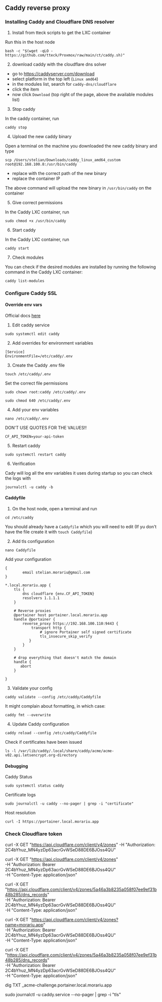 ## Caddy reverse proxy

### Installing Caddy and Cloudflare DNS resolver

1. Install from tteck scripts to get the LXC container

Run this in the host node

```
bash -c "$(wget -qLO - https://github.com/tteck/Proxmox/raw/main/ct/caddy.sh)"
```

2. download caddy with the cloudflare dns solver

 - go to https://caddyserver.com/download
 - select platform in the top left (`Linux amd64`)
 - in the modules list, search for `caddy-dns/cloudflare`
 - click the item
 - now click `Download` (top right of the page, above the available modules list)

3.  Stop caddy

In the caddy container, run

```
caddy stop
```


4. Upload the new caddy binary

Open a terminal on the machine you downloaded the new caddy binary and type

```
scp /Users/stelian/Downloads/caddy_linux_amd64_custom  root@192.168.100.8:/usr/bin/caddy
```

- replace with the correct path of the new binary
- replace the container IP

The above command will upload the new binary in `/usr/bin/caddy` on the container

5. Give correct permissions

In the Caddy LXC container, run 

```
sudo chmod +x /usr/bin/caddy
```

6.  Start caddy

In the Caddy LXC container, run 

```
caddy start
```

7. Check modules

You can check if the desired modules are installed by running the following command in the Caddy LXC container:

```
caddy list-modules
```

### Configure Caddy SSL 



#### Override env vars

Official docs [here](https://caddyserver.com/docs/running#overrides)

1. Edit caddy service 
```
sudo systemctl edit caddy
```

2. Add overrides for environment variables
```
[Service]
EnvironmentFile=/etc/caddy/.env
```

3. Create the Caddy .env file 
```
touch /etc/caddy/.env
```

Set the correct file permissions
```
sudo chown root:caddy /etc/caddy/.env
```

```
sudo chmod 640 /etc/caddy/.env
```

4. Add your env variables

```
nano /etc/caddy/.env
```

DON'T USE QUOTES FOR THE VALUES!!
```
CF_API_TOKEN=your-api-token
```

5. Restart caddy

```
sudo systemctl restart caddy
```

6. Verification

Cady will log all the env variables it uses during startup so you can check the logs with

```
journalctl -u caddy -b
```


#### Caddyfile

1. On the host node, open a terminal and run

```
cd /etc/caddy
```

You should already have a `Caddyfile` which you will need to edit
(If yu don't have the file create it with `touch Caddyfile`)

2. Add tls configuration

```
nano Caddyfile
```

Add your configuration

```
{
        email stelian.morariu@gmail.com
}

*.local.morariu.app {
    tls {
        dns cloudflare {env.CF_API_TOKEN}
        resolvers 1.1.1.1
    }

    # Reverse proxies
    @portainer host portainer.local.morariu.app
    handle @portainer {
        reverse_proxy https://192.168.100.110:9443 {
            transport http {
                # ignore Portainer self signed certificate
                tls_insecure_skip_verify
           }
        }
    }

    # drop everything that doesn't match the domain
    handle {
       abort
    }
    
}
```



3. Validate your config

```
caddy validate --config /etc/caddy/Caddyfile
```

It might complain about formatting, in which case:

```
caddy fmt --overwrite
```


4. Update Caddy configuration

```
caddy reload --config /etc/caddy/Caddyfile
```

Check if certificates have been issued
```
ls -l /var/lib/caddy/.local/share/caddy/acme/acme-v02.api.letsencrypt.org-directory
```

#### Debugging

Caddy Status

```
sudo systemctl status caddy
```

Certificate logs
```
sudo journalctl -u caddy --no-pager | grep -i "certificate"
```

Host resolution
```
curl -I https://portainer.local.morariu.app
```


### Check Cloudflare token

curl -X GET "https://api.cloudflare.com/client/v4/zones" -H "Authorization: 2C4bYhuz_MN4yzDp63acrGvWSeD88DE6BJOss4QU"

curl -X GET "https://api.cloudflare.com/client/v4/zones" \
     -H "Authorization: Bearer 2C4bYhuz_MN4yzDp63acrGvWSeD88DE6BJOss4QU" \
     -H "Content-Type: application/json"


curl -X GET "https://api.cloudflare.com/client/v4/zones/5a46a3b8235a058f07ee9ef31b48b285/dns_records" \
     -H "Authorization: Bearer 2C4bYhuz_MN4yzDp63acrGvWSeD88DE6BJOss4QU" \
     -H "Content-Type: application/json"

curl -X GET "https://api.cloudflare.com/client/v4/zones?name=morariu.app" \
  -H "Authorization: Bearer 2C4bYhuz_MN4yzDp63acrGvWSeD88DE6BJOss4QU" \
  -H "Content-Type: application/json"


curl -X GET "https://api.cloudflare.com/client/v4/zones/5a46a3b8235a058f07ee9ef31b48b285/dns_records" \
  -H "Authorization: Bearer 2C4bYhuz_MN4yzDp63acrGvWSeD88DE6BJOss4QU" \
  -H "Content-Type: application/json"


dig TXT _acme-challenge.portainer.local.morariu.app

sudo journalctl -u caddy.service --no-pager | grep -i "tls"
